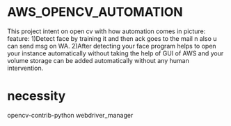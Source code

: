 # AWS_OPENCV_AUTOMATION

This project intent on open cv with how automation comes in picture:
feature: 
1)Detect face by training it and then ack goes to the mail n also u can send msg on WA.
2)After detecting your face program helps to open your instance automatically without taking the help of GUI of AWS and your volume storage can be added automatically without any human intervention.

# necessity
opencv-contrib-python
webdriver_manager
